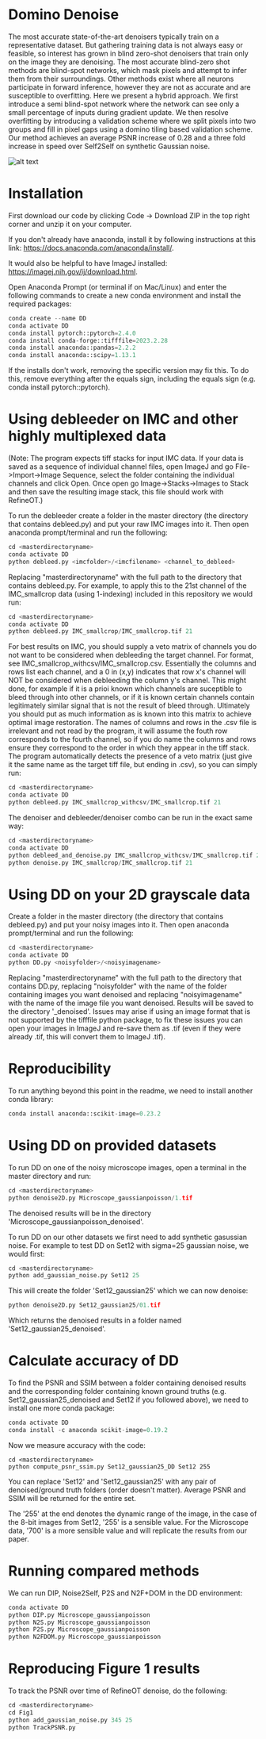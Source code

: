 # Domino Denoise

The most accurate state-of-the-art denoisers typically train on a representative dataset. But gathering training data is not always easy or feasible, so interest has grown in blind zero-shot denoisers that train only on the image they are denoising. The most accurate blind-zero shot methods are blind-spot networks, which mask pixels and attempt to infer them from their surroundings. Other methods exist where all neurons participate in forward inference, however they are not as accurate and are susceptible to overfitting. Here we present a hybrid approach. We first introduce a semi blind-spot network where the network can see only a small percentage of inputs during gradient update. We then resolve overfitting by introducing a validation scheme where we split pixels into two groups and fill in pixel gaps using a domino tiling based validation scheme. Our method achieves an average PSNR increase of 0.28 and a three fold increase in speed over Self2Self on synthetic Gaussian noise.

![alt text](https://github.com/pelletierlab/DominoDenoise/blob/main/5.png)

# Installation
First download our code by clicking Code -> Download ZIP in the top right corner and unzip it on your computer.

If you don't already have anaconda, install it by following instructions at this link: https://docs.anaconda.com/anaconda/install/.

It would also be helpful to have ImageJ installed: https://imagej.nih.gov/ij/download.html.

Open Anaconda Prompt (or terminal if on Mac/Linux) and enter the following commands to create a new conda environment and install the required packages:

```python
conda create --name DD
conda activate DD
conda install pytorch::pytorch=2.4.0
conda install conda-forge::tifffile=2023.2.28
conda install anaconda::pandas=2.2.2
conda install anaconda::scipy=1.13.1
```

If the installs don't work, removing the specific version may fix this. To do this, remove everything after the equals sign, including the equals sign (e.g. conda install pytorch::pytorch).

# Using debleeder on IMC and other highly multiplexed data
(Note: The program expects tiff stacks for input IMC data. If your data is saved as a sequence of individual channel files, open ImageJ and go File->Import->Image Sequence, select the folder containing the individual channels and click Open. Once open go Image->Stacks->Images to Stack and then save the resulting image stack, this file should work with RefineOT.)

To run the debleeder create a folder in the master directory (the directory that contains debleed.py) and put your raw IMC images into it. Then open anaconda prompt/terminal and run the following:

```python
cd <masterdirectoryname>
conda activate DD
python debleed.py <imcfolder>/<imcfilename> <channel_to_debleed>
```

Replacing "masterdirectoryname" with the full path to the directory that contains debleed.py. For example, to apply this to the 21st channel of the IMC_smallcrop data (using 1-indexing) included in this repository we would run:

```python
cd <masterdirectoryname>
conda activate DD
python debleed.py IMC_smallcrop/IMC_smallcrop.tif 21
```

For best results on IMC, you should supply a veto matrix of channels you do not want to be considered when debleeding the target channel. For format, see IMC_smallcrop_withcsv/IMC_smallcrop.csv. Essentially the columns and rows list each channel, and a 0 in (x,y) indicates that row x's channel will NOT be considered when debleeding the column y's channel. This might done, for example if it is a prioi known which channels are suceptible to bleed through into other channels, or if it is known certain channels contain legitimately similar signal that is not the result of bleed through. Ultimately you should put as much information as is known into this matrix to achieve optimal image restoration. The names of columns and rows in the .csv file is irrelevant and not read by the program, it will assume the fouth row corresponds to the fourth channel, so if you do name the columns and rows ensure they correspond to the order in which they appear in the tiff stack. The program automatically detects the presence of a veto matrix (just give it the same name as the target tiff file, but ending in .csv), so you can simply run:

```python
cd <masterdirectoryname>
conda activate DD
python debleed.py IMC_smallcrop_withcsv/IMC_smallcrop.tif 21
```

The denoiser and debleeder/denoiser combo can be run in the exact same way:

```python
cd <masterdirectoryname>
conda activate DD
python debleed_and_denoise.py IMC_smallcrop_withcsv/IMC_smallcrop.tif 21
python denoise.py IMC_smallcrop/IMC_smallcrop.tif 21
```


# Using DD on your 2D grayscale data

Create a folder in the master directory (the directory that contains debleed.py) and put your noisy images into it. Then open anaconda prompt/terminal and run the following:

```python
cd <masterdirectoryname>
conda activate DD
python DD.py <noisyfolder>/<noisyimagename>
```
Replacing "masterdirectoryname" with the full path to the directory that contains DD.py, replacing "noisyfolder" with the name of the folder containing images you want denoised and replacing "noisyimagename" with the name of the image file you want denoised. Results will be saved to the directory '<noisyolder>_denoised'. Issues may arise if using an image format that is not supported by the tifffile python package, to fix these issues you can open your images in ImageJ and re-save them as .tif (even if they were already .tif, this will convert them to ImageJ .tif).

# Reproducibility

To run anything beyond this point in the readme, we need to install another conda library:

```python
conda install anaconda::scikit-image=0.23.2
```

# Using DD on provided datasets

To run DD on one of the noisy microscope images, open a terminal in the master directory and run:

```python
cd <masterdirectoryname>
python denoise2D.py Microscope_gaussianpoisson/1.tif
```
The denoised results will be in the directory 'Microscope_gaussianpoisson_denoised'.

To run DD on our other datasets we first need to add synthetic gasussian noise. For example to test DD on Set12 with sigma=25 gaussian noise, we would first: 
```python
cd <masterdirectoryname>
python add_gaussian_noise.py Set12 25
```
This will create the folder 'Set12_gaussian25' which we can now denoise:

```python
python denoise2D.py Set12_gaussian25/01.tif
```
Which returns the denoised results in a folder named 'Set12_gaussian25_denoised'.
  


# Calculate accuracy of DD

To find the PSNR and SSIM between a folder containing denoised results and the corresponding folder containing known ground truths (e.g. Set12_gaussian25_denoised and Set12 if you followed above), we need to install one more conda package:

```python
conda activate DD
conda install -c anaconda scikit-image=0.19.2
```

Now we measure accuracy with the code:
```terminal
cd <masterdirectoryname>
python compute_psnr_ssim.py Set12_gaussian25_DD Set12 255
```

You can replace 'Set12' and 'Set12_gaussian25' with any pair of denoised/ground truth folders (order doesn't matter). Average PSNR and SSIM will be returned for the entire set.

The '255' at the end denotes the dynamic range of the image, in the case of the 8-bit images from Set12, '255' is a sensible value. For the Microscope data, '700' is a more sensible value and will replicate the results from our paper.
  

  
# Running compared methods

We can run DIP, Noise2Self, P2S and N2F+DOM in the DD environment:

```python
conda activate DD
python DIP.py Microscope_gaussianpoisson
python N2S.py Microscope_gaussianpoisson
python P2S.py Microscope_gaussianpoisson
python N2FDOM.py Microscope_gaussianpoisson
```

# Reproducing Figure 1 results

To track the PSNR over time of RefineOT denoise, do the following:

```python
cd <masterdirectoryname>
cd Fig1
python add_gaussian_noise.py 345 25
python TrackPSNR.py
```

